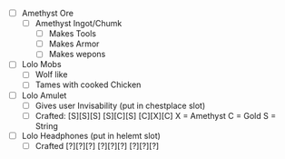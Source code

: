 - [ ] Amethyst Ore
   - [ ] Amethyst Ingot/Chumk
     - [ ] Makes Tools
     - [ ] Makes Armor
     - [ ] Makes wepons
- [ ] Lolo Mobs
   - [ ] Wolf like
   - [ ] Tames with cooked Chicken
- [ ] Lolo Amulet
  - [ ] Gives user Invisability (put in chestplace slot)
  - [ ] Crafted:
            [S][S][S]
            [S][C][S]
            [C][X][C]
                 X = Amethyst
                 C = Gold
                 S = String
- [ ] Lolo Headphones (put in helemt slot)
   - [ ] Crafted
            [?][?][?]
            [?][?][?]
            [?][?][?]
